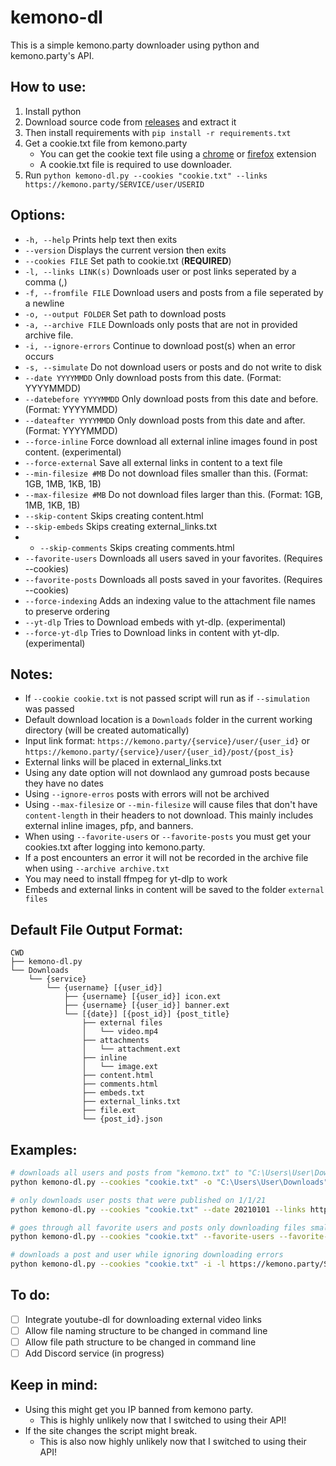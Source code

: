 # kemono-dl
This is a simple kemono.party downloader using python and kemono.party's API.

## How to use:
1. Install python
2. Download source code from [releases](https://github.com/AplhaSlayer1964/Kemono.party-Downloader/releases) and extract it
3. Then install requirements with  `pip install -r requirements.txt`
4. Get a cookie.txt file from kemono.party 
   - You can get the cookie text file using a [chrome](https://chrome.google.com/webstore/detail/get-cookiestxt/bgaddhkoddajcdgocldbbfleckgcbcid?hl=en) or [firefox](https://addons.mozilla.org/en-US/firefox/addon/cookies-txt/) extension
   - A cookie.txt file is required to use downloader.
5. Run `python kemono-dl.py --cookies "cookie.txt" --links https://kemono.party/SERVICE/user/USERID`


## Options:
- `-h, --help` Prints help text then exits
- `--version` Displays the current version then exits
- `--cookies FILE` Set path to cookie.txt (**REQUIRED**)
- `-l, --links LINK(s)` Downloads user or post links seperated by a comma (,)
- `-f, --fromfile FILE` Download users and posts from a file seperated by a newline
- `-o, --output FOLDER` Set path to download posts
- `-a, --archive FILE` Downloads only posts that are not in provided archive file. 
- `-i, --ignore-errors` Continue to download post(s) when an error occurs
- `-s, --simulate` Do not download users or posts and do not write to disk
- `--date YYYYMMDD` Only download posts from this date. (Format: YYYYMMDD)
- `--datebefore YYYYMMDD` Only download posts from this date and before. (Format: YYYYMMDD)
- `--dateafter YYYYMMDD` Only download posts from this date and after. (Format: YYYYMMDD)
- `--force-inline` Force download all external inline images found in post content. (experimental)
- `--force-external` Save all external links in content to a text file
- `--min-filesize #MB` Do not download files smaller than this. (Format: 1GB, 1MB, 1KB, 1B)
- `--max-filesize #MB` Do not download files larger than this. (Format: 1GB, 1MB, 1KB, 1B)
- `--skip-content` Skips creating content.html
- `--skip-embeds` Skips creating external_links.txt
- - `--skip-comments` Skips creating comments.html
- `--favorite-users` Downloads all users saved in your favorites. (Requires --cookies)
- `--favorite-posts` Downloads all posts saved in your favorites. (Requires --cookies)
- `--force-indexing` Adds an indexing value to the attachment file names to preserve ordering
- `--yt-dlp` Tries to Download embeds with yt-dlp. (experimental)
- `--force-yt-dlp` Tries to Download links in content with yt-dlp. (experimental)

## Notes:
- If ```--cookie cookie.txt``` is not passed script will run as if ```--simulation``` was passed
- Default download location is a ```Downloads``` folder in the current working directory (will be created automatically)
- Input link format: ```https://kemono.party/{service}/user/{user_id}``` or ```https://kemono.party/{service}/user/{user_id}/post/{post_is}```
- External links will be placed in external_links.txt
- Using any date option will not downlaod any gumroad posts because they have no dates
- Using ```--ignore-erros``` posts with errors will not be archived
- Using ```--max-filesize``` or ```--min-filesize``` will cause files that don't have ```content-length``` in their headers to not download. This mainly includes external inline images, pfp, and banners.
- When using ```--favorite-users``` or ```--favorite-posts``` you must get your cookies.txt after logging into kemono.party.
- If a post encounters an error it will not be recorded in the archive file when using ```--archive archive.txt```
- You may need to install ffmpeg for yt-dlp to work
- Embeds and external links in content will be saved to the folder `external files`

## Default File Output Format:
```
CWD
├── kemono-dl.py
└── Downloads
    └── {service}
        └── {username} [{user_id}]
            ├── {username} [{user_id}] icon.ext
            ├── {username} [{user_id}] banner.ext
            └── [{date}] [{post_id}] {post_title}
                ├── external files
                │   └── video.mp4
                ├── attachments
                │   └── attachment.ext
                ├── inline
                │   └── image.ext
                ├── content.html
                ├── comments.html
                ├── embeds.txt
                ├── external_links.txt
                ├── file.ext
                └── {post_id}.json
```

## Examples:
```bash
# downloads all users and posts from "kemono.txt" to "C:\Users\User\Downloads" while skipping saved posts in "archive.txt"
python kemono-dl.py --cookies "cookie.txt" -o "C:\Users\User\Downloads" --archive "archive.txt" --fromfile "kemono.txt"

# only downloads user posts that were published on 1/1/21
python kemono-dl.py --cookies "cookie.txt" --date 20210101 --links https://kemono.party/SERVICE/user/USERID

# goes through all favorite users and posts only downloading files smaller than 100MB 
python kemono-dl.py --cookies "cookie.txt" --favorite-users --favorite-posts --max-filesize 100MB

# downloads a post and user while ignoring downloading errors
python kemono-dl.py --cookies "cookie.txt" -i -l https://kemono.party/SERVICE/user/USERID/post/POSTID,https://kemono.party/SERVICE/user/USERID
```

## To do:
- [ ] Integrate youtube-dl for downloading external video links
- [ ] Allow file naming structure to be changed in command line
- [ ] Allow file path structure to be changed in command line
- [ ] Add Discord service (in progress)

## Keep in mind:
- Using this might get you IP banned from kemono party.
  - This is highly unlikely now that I switched to using their API!
- If the site changes the script might break.
   - This is also now highly unlikely now that I switched to using their API!
